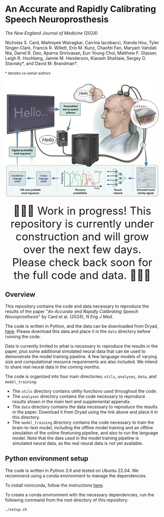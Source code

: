 # An Accurate and Rapidly Calibrating Speech Neuroprosthesis
*The New England Journal of Medicine* (2024)

Nicholas S. Card, Maitreyee Wairagkar, Carrina Iacobacci,
Xianda Hou, Tyler Singer-Clark, Francis R. Willett,
Erin M. Kunz, Chaofei Fan, Maryam Vahdati Nia,
Darrel R. Deo, Aparna Srinivasan, Eun Young Choi,
Matthew F. Glasser, Leigh R. Hochberg,
Jaimie M. Henderson, Kiarash Shahlaie,
Sergey D. Stavisky*, and David M. Brandman*.

<span style="font-size:0.8em;">\* denotes co-senior authors</span>

![Speech neuroprosthesis overview](b2txt_methods_overview.png)

<p style="text-align: center;">
<span style="font-size:2.5em;">
🚧🚧🚧 Work in progress! This repository is currently under construction and will grow over the next few days. Please check back soon for the full code and data. 🚧🚧🚧
</span>
</p>

## Overview
This repository contains the code and data necessary to reproduce the results of the paper "*An Accurate and Rapidly Calibrating Speech Neuroprosthesis*" by Card et al. (2024), *N Eng J Med*.

The code is written in Python, and the data can be downloaded from Dryad, [here](https://google.com). Please download this data and place it in the `data` directory before running the code.

Data is currently limited to what is necessary to reproduce the results in the paper, plus some additional simulated neural data that can be used to demonstrate the model training pipeline. A few language models of varying size and computational resource requirements are also included. We intend to share real neural data in the coming months.

The code is organized into four main directories: `utils`, `analyses`, `data`, and `model_training`:
- The `utils` directory contains utility functions used throughout the code.
- The `analyses` directory contains the code necessary to reproduce results shown in the main text and supplemental appendix.
- The `data` directory contains the data necessary to reproduce the results in the paper. Download it from Dryad using the link above and place it in this directory.
- The `model_training` directory contains the code necessary to train the brain-to-text model, including the offline model training and an offline simulation of the online finetuning pipeline, and also to run the language model. Note that the data used in the model training pipeline is simulated neural data, as the real neural data is not yet available.

## Python environment setup
The code is written in Python 3.9 and tested on Ubuntu 22.04. We recommend using a conda environment to manage the dependencies.

To install miniconda, follow the instructions [here](https://docs.anaconda.com/miniconda/miniconda-install/).

To create a conda environment with the necessary dependencies, run the following command from the root directory of this repository:
```bash
./setup.sh
```